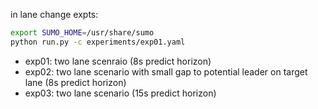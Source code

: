 in lane change expts:
```bash 
export SUMO_HOME=/usr/share/sumo
python run.py -c experiments/exp01.yaml
```
- exp01: two lane scenraio (8s predict horizon)
- exp02: two lane scenario with small gap to potential leader on target lane (8s predict horizon)
- exp03: two lane scenario (15s predict horizon)